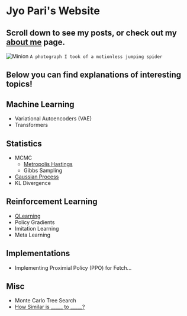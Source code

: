 # Jyo Pari's Website
## Scroll down to see my posts, or check out my [about me](https://jyopari.github.io/aboutMe) page.
![Minion](https://pbs.twimg.com/media/EbXgy3nX0AASpL2?format=jpg&name=large)
`A photograph I took of a motionless jumping spider`

## Below you can find explanations of interesting topics!

## Machine Learning
+ Variational Autoencoders (VAE)
+ Transformers

## Statistics
+ MCMC
  - [Metropolis Hastings](https://jyopari.github.io/MetropolisHastings)
  - Gibbs Sampling
+ [Gaussian Process](https://jyopari.github.io/GaussianProcess)
+ KL Divergence

## Reinforcement Learning
+ [QLearning](https://jyopari.github.io/QLearning)
+ Policy Gradients
+ Imitation Learning
+ Meta Learning

## Implementations 
+ Implementing Proximial Policy (PPO) for Fetch...

## Misc
+ Monte Carlo Tree Search
+ [How Similar is _____ to _____?](https://jyopari.github.io/Similarity)
  
 
